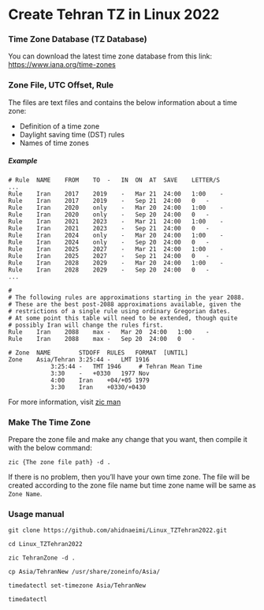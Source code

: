 # Create Tehran TZ in Linux 2022

### Time Zone Database (TZ Database)

You can download the latest time zone database from this link: https://www.iana.org/time-zones

### Zone File, UTC Offset, Rule

The files are text files and contains the below information about a time zone:

- Definition of a time zone
- Daylight saving time (DST) rules
- Names of time zones

##### Example
```
# Rule	NAME	FROM	TO	-	IN	ON	AT	SAVE	LETTER/S
...
Rule	Iran	2017	2019	-	Mar	21	24:00	1:00	-
Rule	Iran	2017	2019	-	Sep	21	24:00	0	-
Rule	Iran	2020	only	-	Mar	20	24:00	1:00	-
Rule	Iran	2020	only	-	Sep	20	24:00	0	-
Rule	Iran	2021	2023	-	Mar	21	24:00	1:00	-
Rule	Iran	2021	2023	-	Sep	21	24:00	0	-
Rule	Iran	2024	only	-	Mar	20	24:00	1:00	-
Rule	Iran	2024	only	-	Sep	20	24:00	0	-
Rule	Iran	2025	2027	-	Mar	21	24:00	1:00	-
Rule	Iran	2025	2027	-	Sep	21	24:00	0	-
Rule	Iran	2028	2029	-	Mar	20	24:00	1:00	-
Rule	Iran	2028	2029	-	Sep	20	24:00	0	-
...

#
# The following rules are approximations starting in the year 2088.
# These are the best post-2088 approximations available, given the
# restrictions of a single rule using ordinary Gregorian dates.
# At some point this table will need to be extended, though quite
# possibly Iran will change the rules first.
Rule	Iran	2088	max	-	Mar	20	24:00	1:00	-
Rule	Iran	2088	max	-	Sep	20	24:00	0	-

# Zone	NAME		STDOFF	RULES	FORMAT	[UNTIL]
Zone	Asia/Tehran	3:25:44	-	LMT	1916
			3:25:44	-	TMT	1946     # Tehran Mean Time
			3:30	-	+0330	1977 Nov
			4:00	Iran	+04/+05	1979
			3:30	Iran	+0330/+0430
```
For more information, visit [zic man](https://man7.org/linux/man-pages/man8/zic.8.html)

### Make The Time Zone
Prepare the zone file and make any change that you want, then compile it with the below command:
```
zic {The zone file path} -d .
```
If there is no problem, then you’ll have your own time zone. The file will be created according to the zone file name but time zone name will be same as `Zone Name`.

### Usage manual

```
git clone https://github.com/ahidnaeimi/Linux_TZTehran2022.git

cd Linux_TZTehran2022

zic TehranZone -d .

cp Asia/TehranNew /usr/share/zoneinfo/Asia/

timedatectl set-timezone Asia/TehranNew

timedatectl
```